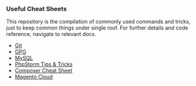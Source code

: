 ### Useful Cheat Sheets

This repository is the compilation of commonly used commands and tricks, just to keep common things under single roof. For further details and code reference, navigate to relevant docs.

* [Git][5]
* [GPG][1]
* [MySQL][6]
* [PhpStorm Tips & Tricks][2]
* [Composer Cheat Sheet][3]
* [Magento Cloud][4]


[1]: ./gpg.md
[2]: ./phpstorm.md
[3]: ./composer.md
[4]: ./magento-cloud.md
[5]: ./git.md
[6]: ./mysql.md




